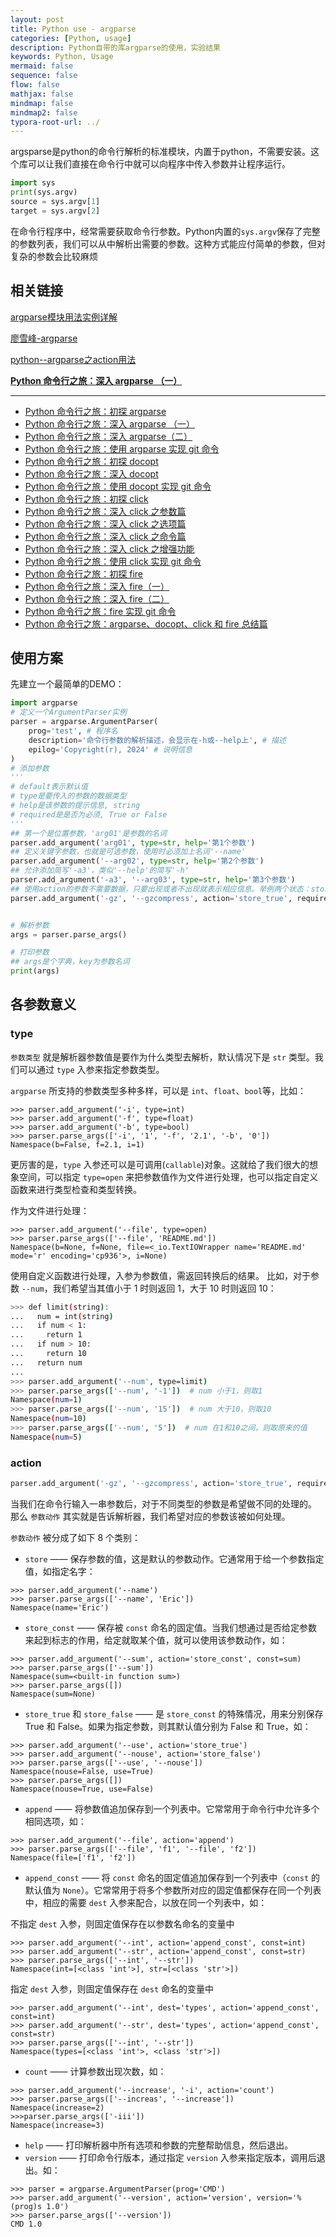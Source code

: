 ```yaml
---
layout: post
title: Python use - argparse
categories: [Python, usage]
description: Python自带的库argparse的使用，实验结果
keywords: Python, Usage
mermaid: false
sequence: false
flow: false
mathjax: false
mindmap: false
mindmap2: false
typora-root-url: ../
---
```


argsparse是python的命令行解析的标准模块，内置于python，不需要安装。这个库可以让我们直接在命令行中就可以向程序中传入参数并让程序运行。

```python
import sys
print(sys.argv)
source = sys.argv[1]
target = sys.argv[2]
```

在命令行程序中，经常需要获取命令行参数。Python内置的`sys.argv`保存了完整的参数列表，我们可以从中解析出需要的参数。这种方式能应付简单的参数，但对复杂的参数会比较麻烦

## 相关链接

[argparse模块用法实例详解](https://zhuanlan.zhihu.com/p/56922793)

[廖雪峰-argparse](https://www.liaoxuefeng.com/wiki/1016959663602400/1529653965619235)

[python--argparse之action用法](https://blog.csdn.net/qq_35140742/article/details/120607823)

[**Python 命令行之旅：深入 argparse （一）**](https://zhuanlan.zhihu.com/p/79710926)

---

- [Python 命令行之旅：初探 argparse](https://zhuanlan.zhihu.com/p/79710598)
- [Python 命令行之旅：深入 argparse （一）](https://zhuanlan.zhihu.com/p/79710926)
- [Python 命令行之旅：深入 argparse（二）](https://zhuanlan.zhihu.com/p/80042771)
- [Python 命令行之旅：使用 argparse 实现 git 命令](https://zhuanlan.zhihu.com/p/81103133)
- [Python 命令行之旅：初探 docopt](https://zhuanlan.zhihu.com/p/85748569)
- [Python 命令行之旅：深入 docopt](https://zhuanlan.zhihu.com/p/88083190)
- [Python 命令行之旅：使用 docopt 实现 git 命令](https://zhuanlan.zhihu.com/p/89351466)
- [Python 命令行之旅：初探 click](https://zhuanlan.zhihu.com/p/90307978)
- [Python 命令行之旅：深入 click 之参数篇](https://zhuanlan.zhihu.com/p/92649559)
- [Python 命令行之旅：深入 click 之选项篇](https://zhuanlan.zhihu.com/p/92650388)
- [Python 命令行之旅：深入 click 之命令篇](https://zhuanlan.zhihu.com/p/93738095)
- [Python 命令行之旅：深入 click 之增强功能](https://zhuanlan.zhihu.com/p/96935131)
- [Python 命令行之旅：使用 click 实现 git 命令](https://zhuanlan.zhihu.com/p/97984420)
- [Python 命令行之旅：初探 fire](https://zhuanlan.zhihu.com/p/99629342)
- [Python 命令行之旅：深入 fire（一）](https://zhuanlan.zhihu.com/p/100459723)
- [Python 命令行之旅：深入 fire（二）](https://zhuanlan.zhihu.com/p/101708876)
- [Python 命令行之旅：fire 实现 git 命令](https://zhuanlan.zhihu.com/p/103149624)
- [Python 命令行之旅：argparse、docopt、click 和 fire 总结篇](https://zhuanlan.zhihu.com/p/106967825)

## 使用方案

先建立一个最简单的DEMO：

```python
import argparse
# 定义一个ArgumentParser实例
parser = argparse.ArgumentParser(
	prog='test', # 程序名
    description='命令行参数的解析描述，会显示在-h或--help上', # 描述
    epilog='Copyright(r), 2024' # 说明信息
)
# 添加参数
'''
# default表示默认值
# type是要传入的参数的数据类型
# help是该参数的提示信息, string
# required是是否为必须, True or False
'''
## 第一个是位置参数，'arg01'是参数的名词
parser.add_argument('arg01', type=str, help='第1个参数')
## 定义关键字参数，也就是可选参数，使用时必须加上名词'--name'
parser.add_argument('--arg02', type=str, help='第2个参数')
## 允许添加简写'-a3'，类似'--help'的简写'-h'
parser.add_argument('-a3', '--arg03', type=str, help='第3个参数')
## 使用action的参数不需要数据，只要出现或者不出现就表示相应信息。举例两个状态：store_true和store_false，当状态为store_true时，出现表示True，不出现表示False，and vice versa
parser.add_argument('-gz', '--gzcompress', action='store_true', required=False, help='第4个参数')


# 解析参数
args = parser.parse_args()

# 打印参数
## args是个字典，key为参数名词
print(args)
```



## 各参数意义

### type

`参数类型` 就是解析器参数值是要作为什么类型去解析，默认情况下是 `str` 类型。我们可以通过 `type` 入参来指定参数类型。

`argparse` 所支持的参数类型多种多样，可以是 `int`、`float`、`bool`等，比如：

```python3
>>> parser.add_argument('-i', type=int)
>>> parser.add_argument('-f', type=float)
>>> parser.add_argument('-b', type=bool)
>>> parser.parse_args(['-i', '1', '-f', '2.1', '-b', '0'])
Namespace(b=False, f=2.1, i=1)
```

更厉害的是，`type` 入参还可以是可调用(`callable`)对象。这就给了我们很大的想象空间，可以指定 `type=open` 来把参数值作为文件进行处理，也可以指定自定义函数来进行类型检查和类型转换。

作为文件进行处理：

```python3
>>> parser.add_argument('--file', type=open)
>>> parser.parse_args(['--file', 'README.md'])
Namespace(b=None, f=None, file=<_io.TextIOWrapper name='README.md' mode='r' encoding='cp936'>, i=None)
```

使用自定义函数进行处理，入参为参数值，需返回转换后的结果。 比如，对于参数 `--num`，我们希望当其值小于 1 时则返回 1，大于 10 时则返回 10：

```sh
>>> def limit(string):
...   num = int(string)
...   if num < 1:
...     return 1
...   if num > 10:
...     return 10
...   return num
...
>>> parser.add_argument('--num', type=limit)
>>> parser.parse_args(['--num', '-1'])  # num 小于1，则取1
Namespace(num=1)
>>> parser.parse_args(['--num', '15'])  # num 大于10，则取10
Namespace(num=10)
>>> parser.parse_args(['--num', '5'])  # num 在1和10之间，则取原来的值
Namespace(num=5)
```



### action

```python
parser.add_argument('-gz', '--gzcompress', action='store_true', required=False, help='第4个参数')
```

当我们在命令行输入一串参数后，对于不同类型的参数是希望做不同的处理的。 那么 `参数动作` 其实就是告诉解析器，我们希望对应的参数该被如何处理。

`参数动作` 被分成了如下 8 个类别：

- `store` —— 保存参数的值，这是默认的参数动作。它通常用于给一个参数指定值，如指定名字：

```python3
>>> parser.add_argument('--name')
>>> parser.parse_args(['--name', 'Eric'])
Namespace(name='Eric')
```

- `store_const` —— 保存被 `const` 命名的固定值。当我们想通过是否给定参数来起到标志的作用，给定就取某个值，就可以使用该参数动作，如：

```python3
>>> parser.add_argument('--sum', action='store_const', const=sum)
>>> parser.parse_args(['--sum'])
Namespace(sum=<built-in function sum>)
>>> parser.parse_args([])
Namespace(sum=None)
```

- `store_true` 和 `store_false` —— 是 `store_const` 的特殊情况，用来分别保存 True 和 False。如果为指定参数，则其默认值分别为 False 和 True，如：

```python3
>>> parser.add_argument('--use', action='store_true')
>>> parser.add_argument('--nouse', action='store_false')
>>> parser.parse_args(['--use', '--nouse'])
Namespace(nouse=False, use=True)
>>> parser.parse_args([])
Namespace(nouse=True, use=False)
```

- `append` —— 将参数值追加保存到一个列表中。它常常用于命令行中允许多个相同选项，如：

```python3
>>> parser.add_argument('--file', action='append')
>>> parser.parse_args(['--file', 'f1', '--file', 'f2'])
Namespace(file=['f1', 'f2'])
```

- `append_const` —— 将 `const` 命名的固定值追加保存到一个列表中（`const` 的默认值为 `None`）。它常常用于将多个参数所对应的固定值都保存在同一个列表中，相应的需要 `dest` 入参来配合，以放在同一个列表中，如：

不指定 `dest` 入参，则固定值保存在以参数名命名的变量中

```python3
>>> parser.add_argument('--int', action='append_const', const=int)
>>> parser.add_argument('--str', action='append_const', const=str)
>>> parser.parse_args(['--int', '--str'])
Namespace(int=[<class 'int'>], str=[<class 'str'>])
```

指定 `dest` 入参，则固定值保存在 `dest` 命名的变量中

```python3
>>> parser.add_argument('--int', dest='types', action='append_const', const=int)
>>> parser.add_argument('--str', dest='types', action='append_const', const=str)
>>> parser.parse_args(['--int', '--str'])
Namespace(types=[<class 'int'>, <class 'str'>])
```

- `count` —— 计算参数出现次数，如：

```python3
>>> parser.add_argument('--increase', '-i', action='count')
>>> parser.parse_args(['--increas', '--increase'])
Namespace(increase=2)
>>>parser.parse_args(['-iii'])
Namespace(increase=3)
```

- `help` —— 打印解析器中所有选项和参数的完整帮助信息，然后退出。
- `version` —— 打印命令行版本，通过指定 `version` 入参来指定版本，调用后退出。如：

```python3
>>> parser = argparse.ArgumentParser(prog='CMD')
>>> parser.add_argument('--version', action='version', version='%(prog)s 1.0')
>>> parser.parse_args(['--version'])
CMD 1.0
```

